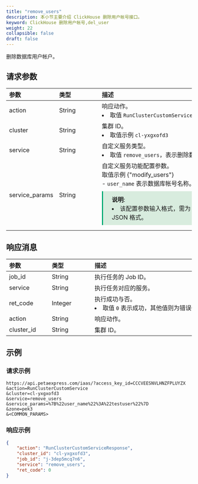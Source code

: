 ```yaml
---
title: "remove_users"
description: 本小节主要介绍 ClickHouse 删除用户帐号接口。 
keyword: ClickHouse 删除用户帐号,del_user
weight: 22
collapsible: false
draft: false
---
```


删除数据库用户帐户。

## 请求参数

|<span style="display:inline-block;width:100px">参数</span> |<span style="display:inline-block;width:100px">类型</span>|<span style="display:inline-block;width:380px">描述</span>|<span style="display:inline-block;width:100px">是否必选</span>|
| :--- | :--- | :--- | :--- |
| action        | String | 响应动作。<li>取值 `RunClusterCustomService`  | Yes      |
| cluster        | String | 集群 ID。<li>取值示例 `cl-yxgxofd3`  | Yes      |
| service        | String | 自定义服务类型。<li>取值 `remove_users`，表示删除数据库帐号服务。 | Yes      |
| service_params | String | 自定义服务功能配置参数。<br>取值示例 {"modify_users"} <br>- `user_name` 表示数据库帐号名称。<span style="display: block; background-color: #D8ECDE; padding: 10px 24px; margin: 10px 0; border-left: 3px solid #00a971;"><b>说明</b>: <li>该配置参数输入格式，需为 URL 编码 JSON 格式。</li></span>  | Yes |

## 响应消息

|<span style="display:inline-block;width:100px">参数</span> |<span style="display:inline-block;width:100px">类型</span>|<span style="display:inline-block;width:380px">描述</span>|
| :--- | :--- | :--- |
| job_id     | String  | 执行任务的 Job ID。                        |
| service    | String  | 执行任务对应的服务。                           |
| ret_code   | Integer | 执行成功与否。<li>取值 `0` 表示成功，其他值则为错误代码。 |
| action     | String  | 响应动作。                                     |
| cluster_id | String  | 集群 ID。                                      |

## 示例

### 请求示例

```url
https://api.petaexpress.com/iaas/?access_key_id=CCCVEESNVLHNZFPLUYZX
&action=RunClusterCustomService
&cluster=cl-yxgxofd3
&service=remove_users
&service_params=%7B%22user_name%22%3A%22testuser%22%7D
&zone=pek3
&<COMMON_PARAMS>
```

### 响应示例

```json
{
    "action": "RunClusterCustomServiceResponse",
    "cluster_id": "cl-yxgxofd3",
    "job_id": "j-3dep5mcq7n6",
    "service": "remove_users",
    "ret_code": 0
}
```
